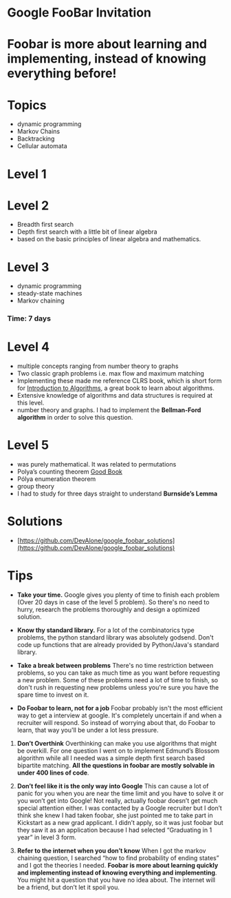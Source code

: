 
# Google FooBar Invitation


# Foobar is more about learning and implementing, instead of knowing everything before!

# Topics

- dynamic programming
- Markov Chains
- Backtracking
- Cellular automata

# Level 1

# Level 2
- Breadth first search
- Depth first search with a little bit of linear algebra
- based on the basic principles of linear algebra and mathematics.

# Level 3
- dynamic programming
- steady-state machines
- Markov chaining
### Time: 7 days

# Level 4
- multiple concepts ranging from number theory to graphs
- Two classic graph problems i.e. max flow and maximum matching
- Implementing these made me reference CLRS book, which is short form for [Introduction to Algorithms](https://en.wikipedia.org/wiki/Introduction_to_Algorithms), a great book to learn about algorithms.
- Extensive knowledge of algorithms and data structures is required at this level.
- number theory and graphs. I had to implement the **Bellman-Ford algorithm** in order to solve this question.

# Level 5
- was purely mathematical. It was related to permutations
- Polya’s counting theorem [Good Book](http://www.rellek.net/book/s_polya_apps.html)
- Pólya enumeration theorem 
- group theory
- I had to study for three days straight to understand **Burnside’s Lemma**

# Solutions
- [https://github.com/DevAlone/google_foobar_solutions](https://github.com/DevAlone/google_foobar_solutions)

# Tips


- **Take your time.** Google gives you plenty of time to finish each problem (Over 20 days in case of the level 5 problem). So there's no need to hurry, research the problems thoroughly and design a optimized solution.

- **Know thy standard library.** For a lot of the combinatorics type problems, the python standard library was absolutely godsend. Don't code up functions that are already provided by Python/Java's standard library.

- **Take a break between problems** There's no time restriction between problems, so you can take as much time as you want before requesting a new problem. Some of these problems need a lot of time to finish, so don't rush in requesting new problems unless you're sure you have the spare time to invest on it.

- **Do Foobar to learn, not for a job** Foobar probably isn't the most efficient way to get a interview at google. It's completely uncertain if and when a recruiter will respond. So instead of worrying about that, do Foobar to learn, that way you'll be under a lot less pressure.

1. **Don’t Overthink**
Overthinking can make you use algorithms that might be overkill. For one question I went on to implement Edmund’s Blossom algorithm while all I needed was a simple depth first search based bipartite matching. **All the questions in foobar are mostly solvable in under 400 lines of code**.

2. **Don’t feel like it is the only way into Google**
This can cause a lot of panic for you when you are near the time limit and you have to solve it or you won’t get into Google! Not really, actually foobar doesn’t get much special attention either. I was contacted by a Google recruiter but I don’t think she knew I had taken foobar, she just pointed me to take part in Kickstart as a new grad applicant. I didn’t apply, so it was just foobar but they saw it as an application because I had selected “Graduating in 1 year” in level 3 form.

3. **Refer to the internet when you don’t know**
When I got the markov chaining question, I searched “how to find probability of ending states” and I got the theories I needed. **Foobar is more about learning quickly and implementing instead of knowing everything and implementing**. You might hit a question that you have no idea about. The internet will be a friend, but don’t let it spoil you.